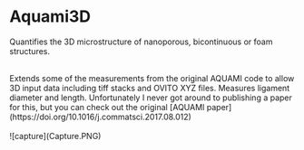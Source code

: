 # Aquami3D
Quantifies the 3D microstructure of nanoporous, bicontinuous or foam structures.

<br> 
Extends some of the measurements from the original AQUAMI code to allow 3D input data including tiff stacks and OVITO XYZ files. Measures ligament diameter and length.  Unfortunately I never got around to publishing a paper for this, but you can check out the original [AQUAMI paper](https://doi.org/10.1016/j.commatsci.2017.08.012) <br> <br>
![capture](Capture.PNG)
